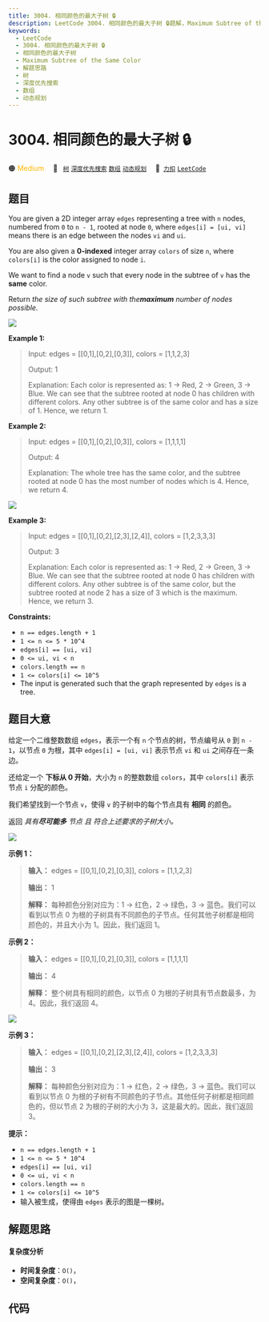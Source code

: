 ```yaml
---
title: 3004. 相同颜色的最大子树 🔒
description: LeetCode 3004. 相同颜色的最大子树 🔒题解，Maximum Subtree of the Same Color，包含解题思路、复杂度分析以及完整的 JavaScript 代码实现。
keywords:
  - LeetCode
  - 3004. 相同颜色的最大子树 🔒
  - 相同颜色的最大子树
  - Maximum Subtree of the Same Color
  - 解题思路
  - 树
  - 深度优先搜索
  - 数组
  - 动态规划
---
```


# 3004. 相同颜色的最大子树 🔒

🟠 <font color=#ffb800>Medium</font>&emsp; 🔖&ensp; [`树`](/tag/tree.md) [`深度优先搜索`](/tag/depth-first-search.md) [`数组`](/tag/array.md) [`动态规划`](/tag/dynamic-programming.md)&emsp; 🔗&ensp;[`力扣`](https://leetcode.cn/problems/maximum-subtree-of-the-same-color) [`LeetCode`](https://leetcode.com/problems/maximum-subtree-of-the-same-color)

## 题目

You are given a 2D integer array `edges` representing a tree with `n` nodes,
numbered from `0` to `n - 1`, rooted at node `0`, where `edges[i] = [ui, vi]`
means there is an edge between the nodes `vi` and `ui`.

You are also given a **0-indexed** integer array `colors` of size `n`, where
`colors[i]` is the color assigned to node `i`.

We want to find a node `v` such that every node in the subtree of `v` has the
**same** color.

Return _the size of such subtree with the**maximum** number of nodes
possible._



**![](https://fastly.jsdelivr.net/gh/doocs/leetcode@main/solution/3000-3099/3004.Maximum%20Subtree%20of%20the%20Same%20Color/images/20231216-134026.png)**

**Example 1:**

> Input: edges = [[0,1],[0,2],[0,3]], colors = [1,1,2,3]
> 
> Output: 1
> 
> Explanation: Each color is represented as: 1 -> Red, 2 -> Green, 3 -> Blue. We can see that the subtree rooted at node 0 has children with different colors. Any other subtree is of the same color and has a size of 1. Hence, we return 1.

**Example 2:**

> Input: edges = [[0,1],[0,2],[0,3]], colors = [1,1,1,1]
> 
> Output: 4
> 
> Explanation: The whole tree has the same color, and the subtree rooted at node 0 has the most number of nodes which is 4. Hence, we return 4.
> 
> 

**![](https://fastly.jsdelivr.net/gh/doocs/leetcode@main/solution/3000-3099/3004.Maximum%20Subtree%20of%20the%20Same%20Color/images/20231216-134017.png)**

**Example 3:**

> Input: edges = [[0,1],[0,2],[2,3],[2,4]], colors = [1,2,3,3,3]
> 
> Output: 3
> 
> Explanation: Each color is represented as: 1 -> Red, 2 -> Green, 3 -> Blue. We can see that the subtree rooted at node 0 has children with different colors. Any other subtree is of the same color, but the subtree rooted at node 2 has a size of 3 which is the maximum. Hence, we return 3.

**Constraints:**

  * `n == edges.length + 1`
  * `1 <= n <= 5 * 10^4`
  * `edges[i] == [ui, vi]`
  * `0 <= ui, vi < n`
  * `colors.length == n`
  * `1 <= colors[i] <= 10^5`
  * The input is generated such that the graph represented by `edges` is a tree.


## 题目大意

给定一个二维整数数组 `edges`，表示一个有 `n` 个节点的树，节点编号从 `0` 到 `n - 1`，以节点 `0` 为根，其中 `edges[i]
= [ui, vi]` 表示节点 `vi` 和 `ui` 之间存在一条边。

还给定一个 **下标从 0  开始**，大小为 `n` 的整数数组 `colors`，其中 `colors[i]` 表示节点 `i` 分配的颜色。

我们希望找到一个节点 `v`，使得 `v` 的子树中的每个节点具有 **相同** 的颜色。

返回 _具有**尽可能多** 节点 且 符合上述要求的子树大小。_



**![](https://fastly.jsdelivr.net/gh/doocs/leetcode@main/solution/3000-3099/3004.Maximum%20Subtree%20of%20the%20Same%20Color/images/20231216-134026.png)**

**示例 1：**

> 
> 
> 
> 
> 
> **输入：** edges = [[0,1],[0,2],[0,3]], colors = [1,1,2,3]
> 
> **输出：** 1
> 
> **解释：** 每种颜色分别对应为：1 -> 红色，2 -> 绿色，3 -> 蓝色。我们可以看到以节点 0 为根的子树具有不同颜色的子节点。任何其他子树都是相同颜色的，并且大小为 1。因此，我们返回 1。
> 
> 

**示例 2：**

> 
> 
> 
> 
> 
> **输入：** edges = [[0,1],[0,2],[0,3]], colors = [1,1,1,1]
> 
> **输出：** 4
> 
> **解释：** 整个树具有相同的颜色，以节点 0 为根的子树具有节点数最多，为 4。因此，我们返回 4。
> 
> 

**![](https://fastly.jsdelivr.net/gh/doocs/leetcode@main/solution/3000-3099/3004.Maximum%20Subtree%20of%20the%20Same%20Color/images/20231216-134017.png)**

**示例 3：**

> 
> 
> 
> 
> 
> **输入：** edges = [[0,1],[0,2],[2,3],[2,4]], colors = [1,2,3,3,3]
> 
> **输出：** 3
> 
> **解释：** 每种颜色分别对应为：1 -> 红色，2 -> 绿色，3 -> 蓝色。我们可以看到以节点 0 为根的子树有不同颜色的子节点。其他任何子树都是相同颜色的，但以节点 2 为根的子树的大小为 3，这是最大的。因此，我们返回 3。
> 
> 



**提示：**

  * `n == edges.length + 1`
  * `1 <= n <= 5 * 10^4`
  * `edges[i] == [ui, vi]`
  * `0 <= ui, vi < n`
  * `colors.length == n`
  * `1 <= colors[i] <= 10^5`
  * 输入被生成，使得由 `edges` 表示的图是一棵树。


## 解题思路

#### 复杂度分析

- **时间复杂度**：`O()`，
- **空间复杂度**：`O()`，

## 代码

```javascript

```